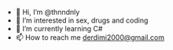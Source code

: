 - 👋 Hi, I’m @thnndnly
- 👀 I’m interested in sex, drugs and coding
- 🌱 I’m currently learning C#
- 📫 How to reach me derdimi2000@gmail.com

<!---
thnndnly/thnndnly is a ✨ special ✨ repository because its `README.md` (this file) appears on your GitHub profile.
You can click the Preview link to take a look at your changes.
--->
